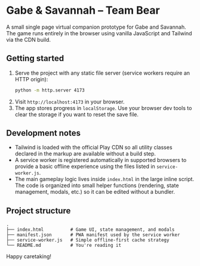 # Gabe & Savannah – Team Bear

A small single page virtual companion prototype for Gabe and Savannah. The game runs entirely in the browser using vanilla JavaScript and Tailwind via the CDN build.

## Getting started

1. Serve the project with any static file server (service workers require an HTTP origin):
   ```bash
   python -m http.server 4173
   ```
2. Visit `http://localhost:4173` in your browser.
3. The app stores progress in `localStorage`. Use your browser dev tools to clear the storage if you want to reset the save file.

## Development notes

- Tailwind is loaded with the official Play CDN so all utility classes declared in the markup are available without a build step.
- A service worker is registered automatically in supported browsers to provide a basic offline experience using the files listed in `service-worker.js`.
- The main gameplay logic lives inside `index.html` in the large inline script. The code is organized into small helper functions (rendering, state management, modals, etc.) so it can be edited without a bundler.

## Project structure

```
.
├── index.html          # Game UI, state management, and modals
├── manifest.json       # PWA manifest used by the service worker
├── service-worker.js   # Simple offline-first cache strategy
└── README.md           # You're reading it
```

Happy caretaking!
